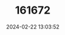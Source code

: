 ---
title: "161672"
category: "Apristurus sibogae"
draft: false
date: 2024-02-22 13:03:52
languages:
  English: ["Pale Catshark"]
---